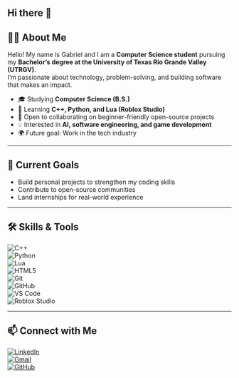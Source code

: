 ## Hi there 👋

<!--
**gabeDsaiyan/gabeDsaiyan** is a ✨ _special_ ✨ repository because its `README.md` (this file) appears on your GitHub profile.

Here are some ideas to get you started:

- 🔭 I’m currently working on ...
- 🌱 I’m currently learning ...
- 👯 I’m looking to collaborate on ...
- 🤔 I’m looking for help with ...
- 💬 Ask me about ...
- 📫 How to reach me: ...
- 😄 Pronouns: ...
- ⚡ Fun fact: ...
-->

## 👨‍💻 About Me
Hello! My name is Gabriel and I am a **Computer Science student** pursuing my **Bachelor’s degree at the University of Texas Rio Grande Valley (UTRGV)**.  
I’m passionate about technology, problem-solving, and building software that makes an impact.  

- 🎓 Studying **Computer Science (B.S.)**  
- 🌱 Learning **C++, Python, and Lua (Roblox Studio)**  
- 🤝 Open to collaborating on beginner-friendly open-source projects  
- 💡 Interested in **AI, software engineering, and game development**  
- 🌍 Future goal: Work in the tech industry  

---
## 📌 Current Goals
- Build personal projects to strengthen my coding skills  
- Contribute to open-source communities  
- Land internships for real-world experience  

---

## 🛠️ Skills & Tools
![C++](https://img.shields.io/badge/C++-00599C?style=for-the-badge&logo=cplusplus&logoColor=white)  
![Python](https://img.shields.io/badge/Python-3776AB?style=for-the-badge&logo=python&logoColor=white)  
![Lua](https://img.shields.io/badge/Lua-2C2D72?style=for-the-badge&logo=lua&logoColor=white)  
![HTML5](https://img.shields.io/badge/HTML5-E34F26?style=for-the-badge&logo=html5&logoColor=white)  
![Git](https://img.shields.io/badge/Git-F05032?style=for-the-badge&logo=git&logoColor=white)  
![GitHub](https://img.shields.io/badge/GitHub-181717?style=for-the-badge&logo=github&logoColor=white)  
![VS Code](https://img.shields.io/badge/VS%20Code-0078d7?style=for-the-badge&logo=visualstudiocode&logoColor=white)  
![Roblox Studio](https://img.shields.io/badge/Roblox%20Studio-000000?style=for-the-badge&logo=roblox&logoColor=white)  

---

## 📫 Connect with Me
[![LinkedIn](https://img.shields.io/badge/LinkedIn-0077B5?style=for-the-badge&logo=linkedin&logoColor=white)](www.linkedin.com/in/gabrielsalinas-cs
)  
[![Gmail](https://img.shields.io/badge/Gmail-D14836?style=for-the-badge&logo=gmail&logoColor=white)](https://mail.google.com/mail/?view=cm&fs=1&to=famaga10s@gmail.com)  
[![GitHub](https://img.shields.io/badge/GitHub-100000?style=for-the-badge&logo=github&logoColor=white)](https://github.com/gabeDsaiyan)  

